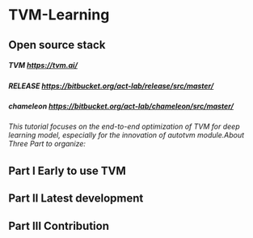 # TVM-Learning
## Open source stack
##### TVM https://tvm.ai/
##### RELEASE https://bitbucket.org/act-lab/release/src/master/
##### chameleon https://bitbucket.org/act-lab/chameleon/src/master/
###### This tutorial focuses on the end-to-end optimization of TVM for deep learning model, especially for the innovation of autotvm module.About Three Part to organize:
## Part I Early to use TVM


## Part II  Latest development


## Part III  Contribution

